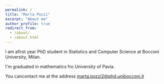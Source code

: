 ```yaml
---
permalink: /
title: "Marta Pozzi"
excerpt: "About me"
author_profile: true
redirect_from: 
  - /about/
  - /about.html
---
```


I am afirst year PhD student in Statistics and Computer Science at Bocconi University, Milan.

I'm graduated in mathematics fro University of Pavia. 

You cancontact me at the address marta.pozzi2@phd.unibocconi.it
